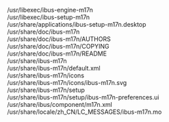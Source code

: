 /usr/libexec/ibus-engine-m17n  
/usr/libexec/ibus-setup-m17n  
/usr/share/applications/ibus-setup-m17n.desktop  
/usr/share/doc/ibus-m17n  
/usr/share/doc/ibus-m17n/AUTHORS  
/usr/share/doc/ibus-m17n/COPYING  
/usr/share/doc/ibus-m17n/README  
/usr/share/ibus-m17n  
/usr/share/ibus-m17n/default.xml  
/usr/share/ibus-m17n/icons  
/usr/share/ibus-m17n/icons/ibus-m17n.svg  
/usr/share/ibus-m17n/setup  
/usr/share/ibus-m17n/setup/ibus-m17n-preferences.ui  
/usr/share/ibus/component/m17n.xml  
/usr/share/locale/zh\_CN/LC\_MESSAGES/ibus-m17n.mo  
